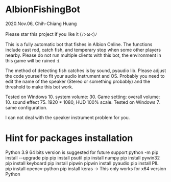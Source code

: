 # AlbionFishingBot
2020.Nov.06, Chih-Chiang Huang

Please star this project if you like it (ﾉ>ω<)ﾉ

This is a fully automatic bot that fishes in Albion Online. The functions include cast rod, catch fish, and temperary stop when some other players nearby. Please do not run multiple clients with this bot, the environment in this game will be ruined :(

The method of detecting fish catches is by sound, pyaudio lib. Please adjust the code yourself to fit your audio instrument and OS. Probably you need to edit the name of the speaker (Stereo or something probably) and the threshold to make this bot work.

Tested on Windows 10. system volume: 30. Game setting: overall volume: 10. sound effect 75. 1920 * 1080, HUD 100% scale.
Tested on Windows 7.  same configuration.

I can not deal with the speaker instrument problem for you.


# Hint for packages installation
Python 3.9 64 bits version is suggested for future support
python -m pip install --upgrade pip
pip install psutil
pip install numpy
pip install pywin32
pip install keyboard
pip install pipwin
pipwin install pyaudio
pip install PIL
pip install opencv-python
pip install keras         -> This only works for x64 version Python
